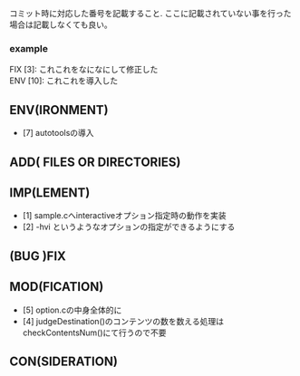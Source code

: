 コミット時に対応した番号を記載すること. ここに記載されていない事を行った場合は記載しなくても良い。
### example
FIX [3]: これこれをなになにして修正した  
ENV [10]: これこれを導入した


## ENV(IRONMENT)
- [7] autotoolsの導入

## ADD( FILES OR DIRECTORIES)

## IMP(LEMENT)
- [1] sample.cへinteractiveオプション指定時の動作を実装
- [2] -hvi というようなオプションの指定ができるようにする

## (BUG )FIX

## MOD(FICATION)
- [5] option.cの中身全体的に
- [4] judgeDestination()のコンテンツの数を数える処理はcheckContentsNum()にて行うので不要

## CON(SIDERATION)
